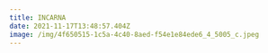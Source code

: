 ```yaml
---
title: INCARNA
date: 2021-11-17T13:48:57.404Z
image: /img/4f650515-1c5a-4c40-8aed-f54e1e84ede6_4_5005_c.jpeg
---
```

